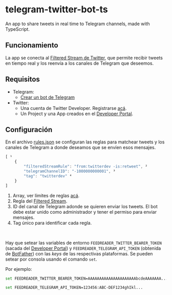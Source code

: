 # telegram-twitter-bot-ts
An app to share tweets in real time to Telegram channels, made with TypeScript.

## Funcionamiento
La app se conecta al [Filtered Stream de Twitter](https://developer.twitter.com/en/docs/twitter-api/tweets/filtered-stream/introduction), que permite recibir tweets en tiempo real y los reenvía a los canales de Telegram que deseemos.

## Requisitos
* Telegram:
  * [Crear un bot de Telegram](https://core.telegram.org/bots#6-botfather)
* Twitter:
   * Una cuenta de Twitter Developer. Registrarse [acá](https://developer.twitter.com/en/apply-for-access).
   * Un Project y una App creados en el [Developer Portal](https://developer.twitter.com/en/portal/dashboard).

## Configuración
En el archivo [rules.json](./src/rules.json) se configuran las reglas para matchear tweets y los canales de Telegram a donde deseamos que se envíen esos mensajes.

```javascript
[ ¹
    {
        "filteredStreamRule": "from:twitterdev -is:retweet", ²
        "telegramChannelID": "-1000000000001", ³
        "tag": "twitterdev" ⁴
    }
]
```


1. Array, ver límites de reglas [acá](https://developer.twitter.com/en/docs/twitter-api/tweets/filtered-stream/introduction).
2. Regla del [Filtered Stream](https://developer.twitter.com/en/docs/twitter-api/tweets/filtered-stream/integrate/build-a-rule).
3. ID del canal de Telegram adonde se quieren enviar los tweets. El bot debe estar unido como administrador y tener el permiso para enviar mensajes.
4. Tag único para identificar cada regla.

<br>

Hay que setear las variables de entorno ```FEEDREADER_TWITTER_BEARER_TOKEN``` (sacada del [Developer Portal](https://developer.twitter.com/en/portal/dashboard)) y ```FEEDREADER_TELEGRAM_API_TOKEN``` (obtenida de [BotFather](https://core.telegram.org/bots#6-botfather)) con las *keys* de las respectivas plataformas. Se pueden setear por consola usando el comando ```set```.  

Por ejemplo:
```bash
set FEEDREADER_TWITTER_BEARER_TOKEN=AAAAAAAAAAAAAAAAAAAAAbcdeAAAAAAA...

set FEEDREADER_TELEGRAM_API_TOKEN=123456:ABC-DEF1234ghIkl...
```

